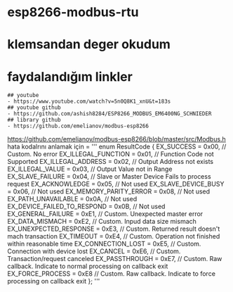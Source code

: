 # esp8266-modbus-rtu

# klemsandan deger okudum

# faydalandığım linkler
    ## youtube
    - https://www.youtube.com/watch?v=5n0Q8K1_xnU&t=183s
    ## youtube github
    - https://github.com/ashish8284/ESP8266_MODBUS_EM6400NG_SCHNIEDER
    ## library github
    - https://github.com/emelianov/modbus-esp8266



https://github.com/emelianov/modbus-esp8266/blob/master/src/Modbus.h
hata kodalrını anlamak için =
'''
        enum ResultCode {
            EX_SUCCESS              = 0x00, // Custom. No error
            EX_ILLEGAL_FUNCTION     = 0x01, // Function Code not Supported
            EX_ILLEGAL_ADDRESS      = 0x02, // Output Address not exists
            EX_ILLEGAL_VALUE        = 0x03, // Output Value not in Range
            EX_SLAVE_FAILURE        = 0x04, // Slave or Master Device Fails to process request
            EX_ACKNOWLEDGE          = 0x05, // Not used
            EX_SLAVE_DEVICE_BUSY    = 0x06, // Not used
            EX_MEMORY_PARITY_ERROR  = 0x08, // Not used
            EX_PATH_UNAVAILABLE     = 0x0A, // Not used
            EX_DEVICE_FAILED_TO_RESPOND = 0x0B, // Not used
            EX_GENERAL_FAILURE      = 0xE1, // Custom. Unexpected master error
            EX_DATA_MISMACH         = 0xE2, // Custom. Inpud data size mismach
            EX_UNEXPECTED_RESPONSE  = 0xE3, // Custom. Returned result doesn't mach transaction
            EX_TIMEOUT              = 0xE4, // Custom. Operation not finished within reasonable time
            EX_CONNECTION_LOST      = 0xE5, // Custom. Connection with device lost
            EX_CANCEL               = 0xE6, // Custom. Transaction/request canceled
            EX_PASSTHROUGH          = 0xE7, // Custom. Raw callback. Indicate to normal processing on callback exit
            EX_FORCE_PROCESS        = 0xE8  // Custom. Raw callback. Indicate to force processing on callback exit
        };
'''

